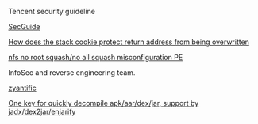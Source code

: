 
Tencent security guideline

[SecGuide](https://github.com/Tencent/secguide)


[How does the stack cookie protect return address from being overwritten](https://security.stackexchange.com/questions/47341/how-does-the-stack-cookie-protect-return-address-from-being-overwrite)

[nfs no root squash/no all squash misconfiguration PE](https://book.hacktricks.xyz/linux-unix/privilege-escalation/nfs-no_root_squash-misconfiguration-pe)


InfoSec and reverse engineering team.

[zyantific](https://github.com/zyantific)

[One key for quickly decompile apk/aar/dex/jar, support by jadx/dex2jar/enjarify](https://github.com/tp7309/TTDeDroid)
